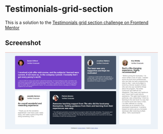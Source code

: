 # Testimonials-grid-section
This is a solution to the [Testimonials grid section challenge on Frontend Mentor](https://www.frontendmentor.io/challenges/testimonials-grid-section-Nnw6J7Un7)

## Screenshot

![](screenshot.png)
